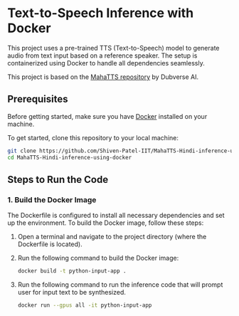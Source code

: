 # Text-to-Speech Inference with Docker

This project uses a pre-trained TTS (Text-to-Speech) model to generate audio from text input based on a reference speaker. The setup is containerized using Docker to handle all dependencies seamlessly.

This project is based on the [MahaTTS repository](https://github.com/dubverse-ai/MahaTTS) by Dubverse AI.

## Prerequisites

Before getting started, make sure you have [Docker](https://www.docker.com/get-started) installed on your machine.

To get started, clone this repository to your local machine:

```bash
git clone https://github.com/Shiven-Patel-IIT/MahaTTS-Hindi-inference-using-docker
cd MahaTTS-Hindi-inference-using-docker
```
## Steps to Run the Code

### 1. Build the Docker Image

The Dockerfile is configured to install all necessary dependencies and set up the environment. To build the Docker image, follow these steps:

1. Open a terminal and navigate to the project directory (where the Dockerfile is located).
2. Run the following command to build the Docker image:

   ```bash
   docker build -t python-input-app .

2. Run the following command to run the inference code that will prompt user for input text to be synthesized.

   ```bash
   docker run --gpus all -it python-input-app
